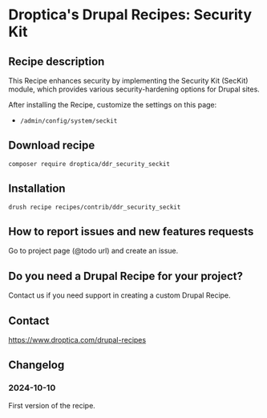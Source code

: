 # Droptica's Drupal Recipes: Security Kit

## Recipe description

This Recipe enhances security by implementing the Security Kit (SecKit) module, which provides various security-hardening options for Drupal sites.

After installing the Recipe, customize the settings on this page:
- `/admin/config/system/seckit`

## Download recipe

```shell
composer require droptica/ddr_security_seckit
```

## Installation

```shell
drush recipe recipes/contrib/ddr_security_seckit
```

## How to report issues and new features requests

Go to project page (@todo url) and create an issue.

## Do you need a Drupal Recipe for your project?

Contact us if you need support in creating a custom Drupal Recipe.

## Contact

https://www.droptica.com/drupal-recipes

## Changelog

### 2024-10-10
First version of the recipe.